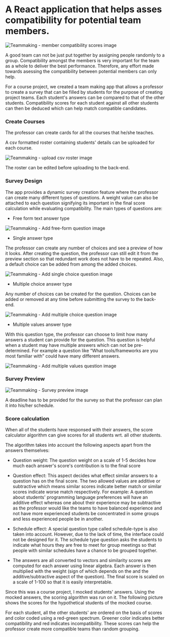 
# A React application that helps asses compatibility for potential team members.

![Teammaking - member compatibility scores image](assets/TeammakingIndividualScores.png)

A good team can not be just put together by assigning people randomly to a group. Compatibility amongst the members is very important for the team as a whole to deliver the best performance. Therefore, any effort made towards asessing the compatibility between potential members can only help.

For a course project, we created a team making app that allows a professor to create a survey that can be filled by students for the purpose of creating project teams. Each student's answers can be compared to that of the other students. Compatibility scores for each student against all other students can then be deduced which can help match compatible candidates. 

### Create Courses

The professor can create cards for all the courses that he/she teaches.

A csv formatted roster containing students' details can be uploaded for each course. 

![Teammaking - upload csv roster image](assets/TeammakingUploadRoster.png)

The roster can be edited before uploading to the back-end.

### Survey Design

The app provides a dynamic survey creation feature where the professor can create many different types of questions. A weight value can also be attached to each question signifying its important in the final score calculation while evaluating compatibility. The main types of questions are: 

* Free form text answer type

![Teammaking - Add free-form question image](assets/TeammakingTextQuestion.png)

* Single answer type

The professor can create any number of choices and see a preview of how it looks. After creating the question, the professor can still edit it from the preview section so that redundant work does not have to be repeated. Also, a default choice can be added from among the added choices. 

![Teammaking - Add single choice question image](assets/TeammakingSingleChoiceQuestion.png)

* Multiple choice answer type
  
Any number of choices can be created for the question. Choices can be added or removed at any time before submitting the survey to the back-end.

![Teammaking - Add multiple choice question image](assets/TeammakingMultipleChoiceQuestion.png)

* Multiple values answer type 

With this question type, the professor can choose to limit how many answers a student can provide for the question. This question is helpful when a student may have multiple answers which can not be pre-determined. For example a question like “What tools/frameworks are you most familiar with” could have many different answers.

![Teammaking - Add multiple values question image](assets/TeammakingMultipleValuesQuestion.png)

### Survey Preview

![Teammaking - Survey preview image](assets/TeammakingSurveyPreview.png)

A deadline has to be provided for the survey so that the professor can plan it into his/her schedule.

### Score calculation

 When all of the students have responsed with their answers, the score calculator algorithm can give scores for all students wrt. all other students.

The algorithm takes into account the following aspects apart from the answers themselves:

* Question weight: The question weight on a scale of 1-5 decides how much each answer's score's contribution is to the final score

* Question effect: This aspect decides what effect similar answers to a question has on the final score. The two allowed values are additive or subtractive which means similar scores indicate better match or similar scores indicate worse match respectively. For example: A question about students' programming language preferences will have an additive effect whereas one about their experience may be subtractive as the professor would like the teams to have balanced experience and not have more experienced students be concentrated in some groups and less experienced people be in another.

* Schedule effect: A special question type called schedule-type is also taken into account. However, due to the lack of time, the interface could not be designed for it. The schedule type question asks the students to indicate what hours they are free to meet for group meetings so that people with similar schedules have a chance to be grouped together.

* The answers are all converted to vectors and similarity scores are computed for each answer using linear algebra. Each answer is then multiplied with the weight (sign of which depends on the and the additive/subtractive aspect of the question). The final score is scaled on a scale of 1-100 so that it is easily interpretable. 

Since this was a course project, I mocked students' answers. Using the mocked answers, the scoring algorithm was run on it. The following picture shows the scores for the hypothetical students of the mocked course.

For each student, all the other students' are ordered on the basis of scores and color coded using a red-green spectrum. Greener color indicates better compatibility and red indicates incompatibility. These scores can help the professor create more compatible teams than random grouping.
